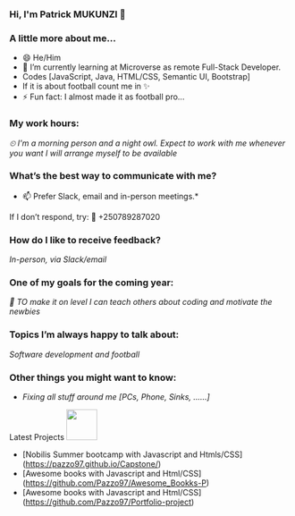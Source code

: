 ### Hi, I'm Patrick MUKUNZI 👋


### A little more about me...

- 😄 He/Him
- 🌱 I’m currently learning at Microverse as remote Full-Stack Developer.
- Codes [JavaScript, Java, HTML/CSS, Semantic UI, Bootstrap]
- If it is about football count me in ✨
- ⚡ Fun fact: I almost made it as football pro...


### My work hours:
*⏲ I'm a morning person and a night owl. Expect to work with me whenever you want I will arrange myself to be available*

### What’s the best way to communicate with me?
* 📫 Prefer Slack, email and in-person meetings.*

If I don’t respond, try: 📲 +250789287020


### How do I like to receive feedback?
*In-person, via Slack/email*

### One of my goals for the coming year:
*🔭 TO make it on level I can teach others about coding and motivate the newbies*

### Topics I’m always happy to talk about:
*Software development and football*

### Other things you might want to know:

- *Fixing all stuff around me [PCs, Phone, Sinks, ......]*

<p>Latest Projects <img src="https://media.giphy.com/media/THICzXhqZItpoFX7aD/giphy.gif" width="55"></p>

<!-- BLOG-POST-LIST:START -->
- [Nobilis Summer bootcamp with Javascript and Htmls/CSS] (https://pazzo97.github.io/Capstone/)
- [Awesome books with Javascript and Html/CSS] (https://github.com/Pazzo97/Awesome_Bookks-P)
- [Awesome books with Javascript and Html/CSS] (https://github.com/Pazzo97/Portfolio-project)
